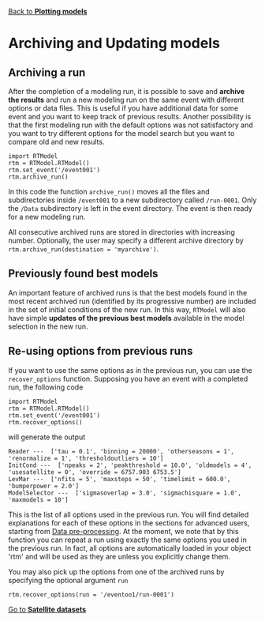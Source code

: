 [Back to **Plotting models**](PlotModel.md)

# Archiving and Updating models

## Archiving a run

After the completion of a modeling run, it is possible to save and **archive the results** and run a new modeling run on the same event with different options or data files. This is useful if you have additional data for some event and you want to keep track of previous results. Another possibility is that the first modeling run with the default options was not satisfactory and you want to try different options for the model search but you want to compare old and new results.

```
import RTModel
rtm = RTModel.RTModel()
rtm.set_event('/event001')
rtm.archive_run()
```

In this code the function `archive_run()` moves all the files and subdirectories inside `/event001` to a new subdirectory called `/run-0001`. Only the `/Data` subdirectory is left in the event directory. The event is then ready for a new modeling run.

All consecutive archived runs are stored in directories with increasing number. Optionally, the user may specify a different archive directory by `rtm.archive_run(destination = 'myarchive')`.

## Previously found best models

An important feature of archived runs is that the best models found in the most recent archived run (identified by its progressive number) are included in the set of initial conditions of the new run. In this way, `RTModel` will also have simple **updates of the previous best models** available in the model selection in the new run.

## Re-using options from previous runs

If you want to use the same options as in the previous run, you can use the `recover_options` function. Supposing you have an event with a completed run, the following code

```
import RTModel
rtm = RTModel.RTModel()
rtm.set_event('/event001')
rtm.recover_options()
```

will generate the output
```
Reader ---  ['tau = 0.1', 'binning = 20000', 'otherseasons = 1', 'renormalize = 1', 'thresholdoutliers = 10']
InitCond ---  ['npeaks = 2', 'peakthreshold = 10.0', 'oldmodels = 4', 'usesatellite = 0', 'override = 6757.903 6753.5']
LevMar ---  ['nfits = 5', 'maxsteps = 50', 'timelimit = 600.0', 'bumperpower = 2.0']
ModelSelector ---  ['sigmasoverlap = 3.0', 'sigmachisquare = 1.0', 'maxmodels = 10']
```

This is the list of all options used in the previous run. You will find detailed explanations for each of these options in the sections for advanced users, starting from [Data pre-processing](DataPreprocessing.md). At the moment, we note that by this function you can repeat a run using exactly the same options you used in the previous run. In fact, all options are automatically loaded in your object 'rtm' and will be used as they are unless you explicitly change them. 

You may also pick up the options from one of the archived runs by specifying the optional argument `run`
```
rtm.recover_options(run = '/eventoo1/run-0001')
```

[Go to **Satellite datasets**](Satellite.md)
